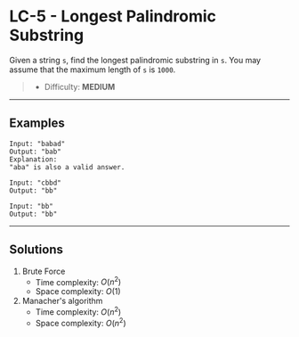 # LC-5 - Longest Palindromic Substring

Given a string `s`, find the longest palindromic substring in `s`. You may assume that the maximum length of `s` is `1000`.

> * Difficulty: **MEDIUM**

---
## Examples

```
Input: "babad"
Output: "bab"
Explanation:
"aba" is also a valid answer.
```

```
Input: "cbbd"
Output: "bb"
```

```
Input: "bb"
Output: "bb"
```

---
## Solutions

1. Brute Force
    * Time complexity: $O(n^2)$
    * Space complexity: $O(1)$
2. Manacher's algorithm
    * Time complexity: $O(n^2)$
    * Space complexity: $O(n^2)$